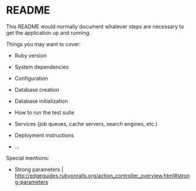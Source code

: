 # README

This README would normally document whatever steps are necessary to get the
application up and running.

Things you may want to cover:

* Ruby version

* System dependencies

* Configuration

* Database creation

* Database initialization

* How to run the test suite

* Services (job queues, cache servers, search engines, etc.)

* Deployment instructions

* ...

Special mentions:
- Strong parameters | http://edgeguides.rubyonrails.org/action_controller_overview.html#strong-parameters
